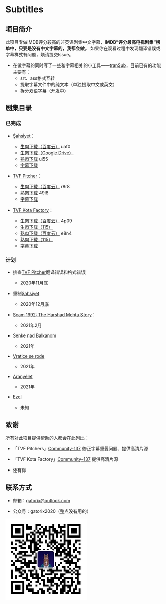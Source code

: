 # Subtitles

## 项目简介

此项目专做IMDB评分较高的非英语剧集中文字幕，**IMDB”评分最高电视剧集“榜单中，只要是没有中文字幕的，我都会做。** 如果你在观看过程中发现翻译错误或字幕样式有问题，烦请提交Issue。
  
+ 在做字幕的同时写了一些和字幕相关的小工具——[tranSub](https://github.com/Gatorix/tranSub)，目前已有的功能主要有：
  + srt、ass格式互转
  + 提取字幕文件中的纯文本（单独提取中文或英文）
  + 拆分双语字幕（开发中）

## 剧集目录

### 已完成

+ [Şahsiyet](https://www.imdb.com/title/tt7920978/)：
  + [生肉下载（百度云）](https://pan.baidu.com/s/1pYt28Lfisk_TLSw_Mow44A)  uaf0
  + [生肉下载（Google Drive）](https://drive.google.com/drive/folders/1qLnXOhKIunJaOyG4pQaBL0eLK3aWwJ84)
  + [熟肉下载](https://pan.baidu.com/s/1TRRtt3KCvDXFASHpKZelaw)  ul55
  + [字幕下载](https://subhd.tv/ar0/497317)

+ [TVF Pitcher](https://www.imdb.com/title/tt4742876/)：
  + [生肉下载（百度云）](https://pan.baidu.com/s/1IN16hjwpVmdqmit4peG5FQ)  r8r8
  + [熟肉下载](https://pan.baidu.com/s/1xqdF4UU5uzxHp5zyVRFBgg)  49l8
  + [字幕下载](http://subhd.la/a/507567)
  
+ [TVF Kota Factory](https://www.imdb.com/title/tt9432978/)：
  + [生肉下载（百度云）](https://pan.baidu.com/s/1f3QwLn-40GGg5FgtGOJqYw)  4p09
  + [生肉下载（115）](https://115.com/s/sw3x55u3w7m?password=j913&#)
  + [熟肉下载（百度云）](https://pan.baidu.com/s/1zmEFTetvYXyC8MwdGDJk3Q)  e8n4
  + [熟肉下载（115）](https://115.com/s/sw3xvzs3w7m?password=x201&#)  
  + [字幕下载](https://subhd.tv/a/511086)
  
### 计划

+ 排查[TVF Pitcher](https://www.imdb.com/title/tt4742876/)翻译错误和格式错误
  + 2020年11月底

+ 重制[Şahsiyet](https://www.imdb.com/title/tt7920978/)
  + 2020年12月底

+ [Scam 1992: The Harshad Mehta Story](https://www.imdb.com/title/tt12392504/)：
  + 2021年2月
  
+ [Senke nad Balkanom](https://www.imdb.com/title/tt6108262/)
  + 2021年

+ [Vratice se rode](https://www.imdb.com/title/tt1043822/)
  + 2021年
  
+ [Aranyélet](https://www.imdb.com/title/tt5099020/)
  + 2021年
  
+ [Ezel](https://www.imdb.com/title/tt1534360/)
  + 未知
  
## 致谢

所有对此项目提供帮助的人都会在此列出：

+ 「TVF Pitchers」[Community-137](https://github.com/Community-137) 修正字幕重叠问题、提供高清片源

+ 「TVF Kota Factory」[Community-137](https://github.com/Community-137) 提供高清片源

+ 还有你
  
## 联系方式

+ 邮箱：gatorix@outlook.com

+ 公众号：gatorix2020（整点没有用的）
  
![公众号二维码](https://github.com/Gatorix/subtitles/blob/master/Others/qrcode_for_gh_f9b5d24b04ce_258.jpg)
